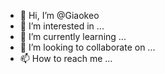 - 👋 Hi, I’m @Giaokeo
- 👀 I’m interested in ...
- 🌱 I’m currently learning ...
- 💞️ I’m looking to collaborate on ...
- 📫 How to reach me ...

<!---
Giaokeo/Giaokeo is a ✨ special ✨ repository because its `README.md` (this file) appears on your GitHub profile.
You can click the Preview link to take a look at your changes.
--->
